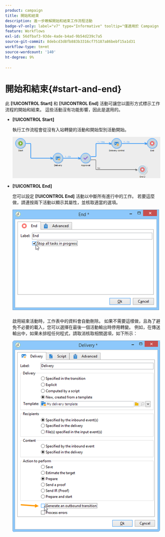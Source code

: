 ```yaml
---
product: campaign
title: 開始和結束
description: 進一步瞭解開始和結束工作流程活動
badge-v7-only: label="v7" type="Informative" tooltip="僅適用於 Campaign Classic v7"
feature: Workflows
exl-id: 56dfbaf3-93de-4ade-b4ad-9b54d239c7a5
source-git-commit: 8debcd3d8fb883b3316cf75187a86bebf15a1d31
workflow-type: tm+mt
source-wordcount: '140'
ht-degree: 9%

---
```


# 開始和結束{#start-and-end}



此 **[!UICONTROL Start]** 和 **[!UICONTROL End]** 活動可讓您以圖形方式標示工作流程的開始和結束。 這些活動沒有功能影響，因此是選用的。

* **[!UICONTROL Start]**

  執行工作流程會從沒有入站轉變的活動和開始型別活動開始。

  ![](assets/s_user_segmentation_start_stop.png)

* **[!UICONTROL End]**

  您可以設定 **[!UICONTROL End]** 活動以中斷所有進行中的工作。 若要這麼做，請連按兩下活動以顯示其屬性，並核取適當的選項。

  ![](assets/s_user_segmentation_end.png)

  啟用結束活動時，工作表中的資料會自動刪除。 如果不需要這樣做，且為了避免不必要的載入，您可以選擇在最後一個活動輸出時停用轉變。 例如，在傳送輸出中，如果未排程任何程式，請取消核取相關選項，如下所示：

  ![](assets/s_advuser_delivery_option_no_output.png)
